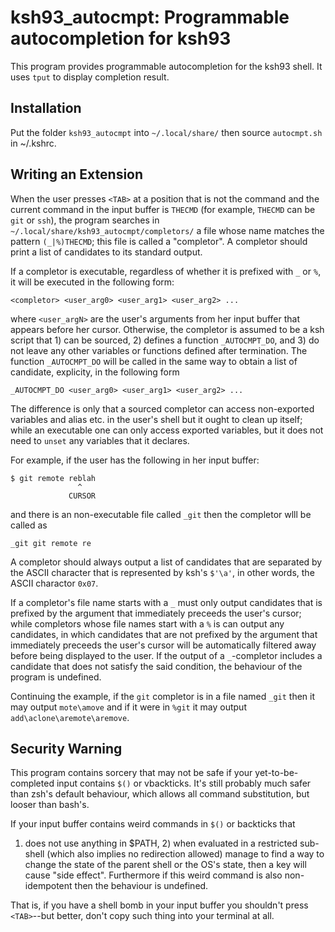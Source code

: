 # ksh93_autocmpt: Programmable autocompletion for ksh93

This program provides programmable autocompletion for the ksh93
shell. It uses `tput` to display completion result.

## Installation
Put the folder `ksh93_autocmpt` into `~/.local/share/` then source
`autocmpt.sh` in ~/.kshrc.

## Writing an Extension

When the user presses `<TAB>` at a position that is not the
command and the current command in the input buffer is `THECMD` (for
example, `THECMD` can be `git` or `ssh`), the program searches in
`~/.local/share/ksh93_autocmpt/completors/` a file whose name matches the
pattern `(_|%)THECMD`; this file is called a "completor". A completor
should print a list of candidates to its standard output.

If a completor is executable, regardless of whether it is prefixed with
`_` or `%`, it will be executed in the following form:
```
<completor> <user_arg0> <user_arg1> <user_arg2> ...
```
where `<user_argN>` are the user's arguments from her input buffer that
appears before her cursor.
Otherwise, the completor is assumed to be a ksh script that 1) can be
sourced, 2) defines a function `_AUTOCMPT_DO`, and 3) do not leave any
other variables or functions defined after termination. The function
`_AUTOCMPT_DO` will be called in the same way to obtain a list of candidate,
explicity, in the following form
```
_AUTOCMPT_DO <user_arg0> <user_arg1> <user_arg2> ...
```

The difference is only that a sourced completor can access non-exported
variables and alias etc. in the user's shell but it ought to clean up itself;
while an executable one can only access exported variables, but it does not
need to `unset` any variables that it declares.

For example, if the user has the following in her input buffer:
```
$ git remote reblah
               ^
             CURSOR
```
and there is an non-executable file called `_git` then the completor wlll be called as
```
_git git remote re
```

A completor should always output a list of candidates that are separated by the ASCII
character that is represented by ksh's `$'\a'`, in other words, the ASCII charactor
`0x07`.

If a completor's file name starts with a `_` must only output candidates that
is prefixed by the argument that immediately preceeds the user's cursor; while
completors whose file names start with a `%` is can output any candidates, in
which candidates that are not prefixed by the argument that immediately preceeds
the user's cursor will be automatically filtered away before being displayed to
the user. If the output of a `_`-completor includes a candidate that does not
satisfy the said condition, the behaviour of the program is undefined.

Continuing the example, if the `git` completor is in a file named `_git` then it
may output `mote\amove` and if it were in `%git` it may output
`add\aclone\aremote\aremove`.

## Security Warning

This program contains sorcery that may not be safe
if your yet-to-be-completed input contains `$()` or vbackticks. It's still
probably much safer than zsh's default behaviour, which allows
all command substitution, but looser than bash's.

If your input buffer contains weird commands in `$()` or backticks that
1) does not use anything in $PATH, 2) when evaluated in a restricted
sub-shell (which also implies no redirection allowed)
manage to find a way to change the state of the parent shell or the
OS's state, then a <TAB> key will cause "side effect". Furthermore
if this weird command is also non-idempotent then the behaviour is
undefined.

That is, if you have a shell bomb in your input buffer you shouldn't
press `<TAB>`--but better, don't copy such thing into your terminal at
all.
